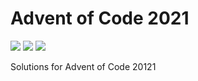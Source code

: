 # Advent of Code 2021

![](https://img.shields.io/badge/day%20📅-20-blue)
![](https://img.shields.io/badge/days%20completed-15-red)
![](https://img.shields.io/badge/stars%20⭐-30-yellow)

Solutions for Advent of Code 20121